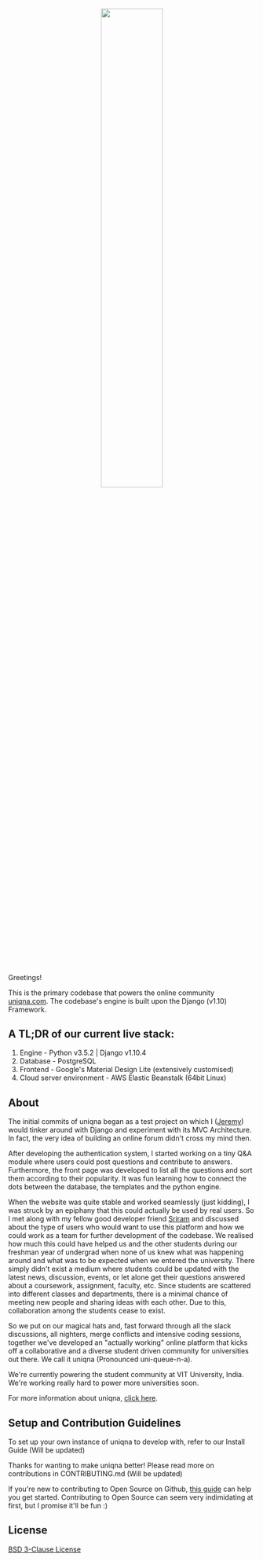 ####  
<p align="center">
<img src="https://uniqna.com/static/assets/logo_colored.svg" width="50%"/>
</p>

Greetings!

This is the primary codebase that powers the online community [uniqna.com](https://www.uniqna.com). The codebase's engine is  built upon the Django (v1.10) Framework.

## A TL;DR of our current live stack:

1. Engine - Python v3.5.2 | Django v1.10.4
2. Database - PostgreSQL
3. Frontend - Google's Material Design Lite (extensively customised)
4. Cloud server environment - AWS Elastic Beanstalk (64bit Linux)

## About

The initial commits of uniqna began as a test project on which I ([Jeremy](https://github.com/jeremyphilemon)) would tinker around with Django and experiment with its MVC Architecture. In fact, the very idea of building an online forum didn't cross my mind then.

After developing the authentication system, I started working on a tiny Q&A module where users could post questions and contribute to answers. Furthermore, the front page was developed to list all the questions and sort them according to their popularity. It was fun learning how to connect the dots between the database, the templates and the python engine.

When the website was quite stable and worked seamlessly (just kidding), I was struck by an epiphany that this could actually be used by real users. So I met along with my fellow good developer friend [Sriram](https://github.com/digi0ps) and discussed about the type of users who would want to use this platform and how we could work as a team for further development of the codebase. We realised how much this could have helped us and the other students during our freshman year of undergrad when none of us knew what was happening around and what was to be expected when we entered the university. There simply didn't exist a medium where students could be updated with the latest news, discussion, events, or let alone get their questions answered about a coursework, assignment, faculty, etc. Since students are scattered into different classes and departments, there is a minimal chance of meeting new people and sharing ideas with each other. Due to this, collaboration among the students cease to exist.

So we put on our magical hats and, fast forward through all the slack discussions, all nighters, merge conflicts and intensive coding sessions, together we've developed an "actually working" online platform that kicks off a collaborative and a diverse student driven community for universities out there. We call it uniqna (Pronounced uni-queue-n-a).

We're currently powering the student community at VIT University, India. We're working really hard to power more universities soon.

For more information about uniqna, [click here](https://gist.github.com/jeremyphilemon/063f1f890ddffc1b5d0e1d035835fb1b).

## Setup and Contribution Guidelines

To set up your own instance of uniqna to develop with, refer to our Install Guide (Will be updated)

Thanks for wanting to make uniqna better! Please read more on contributions in CONTRIBUTING.md (Will be updated)

If you're new to contributing to Open Source on Github, [this guide](https://guides.github.com/activities/contributing-to-open-source/) can help you get started. Contributing to Open Source can seem very indimidating at first, but I promise it'll be fun :)

## License

[BSD 3-Clause License](https://github.com/jeremyphilemon/uniqna/blob/master/LICENSE.md)
